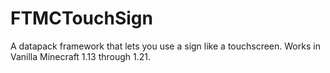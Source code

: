 # FTMCTouchSign
A datapack framework that lets you use a sign like a touchscreen. Works in Vanilla Minecraft 1.13 through 1.21.
